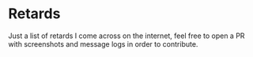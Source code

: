 # Retards
Just a list of retards I come across on the internet, feel free to open a PR with screenshots and message logs in order to contribute.
